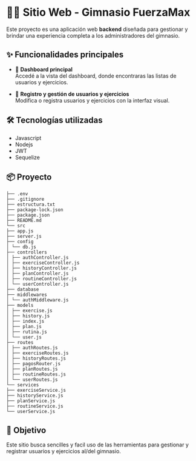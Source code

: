 ﻿# 🏋️‍♂️ Sitio Web - Gimnasio FuerzaMax

Este proyecto es una aplicación web **backend** diseñada para gestionar y brindar una experiencia completa a los administradores del gimnasio.

## ✨ Funcionalidades principales

- 📄 **Dashboard principal**  
  Accedé a la vista del dashboard, donde encontraras las listas de usuarios y ejercicios.

- 📝 **Registro y gestión de usuarios y ejercicios**  
  Modifica o registra usuarios y ejercicios con la interfaz visual.

## 🛠️ Tecnologías utilizadas

- Javascript
- Nodejs
- JWT
- Sequelize
  
## 📦 Proyecto
```
├── .env
├── .gitignore
├── estructura.txt
├── package-lock.json
├── package.json
├── README.md
└── src
├── app.js
├── server.js
├── config
│ └── db.js
├── controllers
│ ├── authController.js
│ ├── exerciseController.js
│ ├── historyController.js
│ ├── planController.js
│ ├── routineController.js
│ └── userController.js
├── database
├── middlewares
│ └── authMiddleware.js
├── models
│ ├── exercise.js
│ ├── history.js
│ ├── index.js
│ ├── plan.js
│ ├── rutina.js
│ └── user.js
├── routes
│ ├── authRoutes.js
│ ├── exerciseRoutes.js
│ ├── historyRoutes.js
│ ├── pagosRouter.js
│ ├── planRoutes.js
│ ├── routineRoutes.js
│ └── userRoutes.js
└── services
├── exerciseService.js
├── historyService.js
├── planService.js
├── routineService.js
└── userService.js
```
## 🚀 Objetivo

Este sitio busca sencilles y facil uso de las herramientas para gestionar y registrar usuarios y ejercicios al/del gimnasio.






